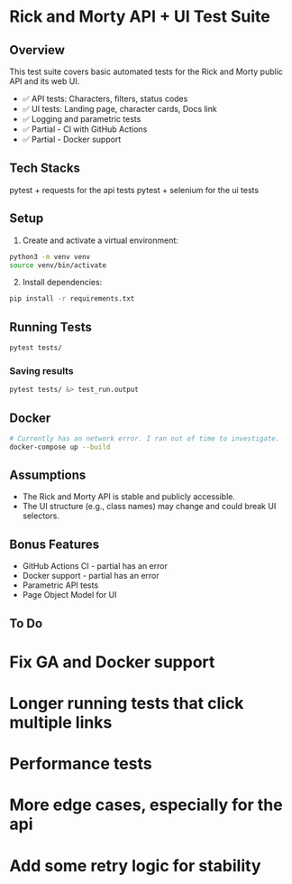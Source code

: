 # Rick and Morty API + UI Test Suite

## Overview

This test suite covers basic automated tests for the Rick and Morty public API and its web UI.

- ✅ API tests: Characters, filters, status codes
- ✅ UI tests: Landing page, character cards, Docs link
- ✅ Logging and parametric tests
- ✅ Partial - CI with GitHub Actions
- ✅ Partial - Docker support

## Tech Stacks
pytest + requests for the api tests
pytest + selenium for the ui tests


## Setup

1. Create and activate a virtual environment:

```bash
python3 -m venv venv
source venv/bin/activate
```

2. Install dependencies:

```bash
pip install -r requirements.txt
```

## Running Tests

```bash
pytest tests/
```

### Saving results
```bash
pytest tests/ &> test_run.output
```

## Docker

```bash
# Currently has an network error. I ran out of time to investigate.
docker-compose up --build
```

## Assumptions

- The Rick and Morty API is stable and publicly accessible.
- The UI structure (e.g., class names) may change and could break UI selectors.

## Bonus Features

- GitHub Actions CI - partial has an error
- Docker support - partial has an error
- Parametric API tests
- Page Object Model for UI

## To Do
# Fix GA and Docker support
# Longer running tests that click multiple links
# Performance tests
# More edge cases, especially for the api
# Add some retry logic for stability
